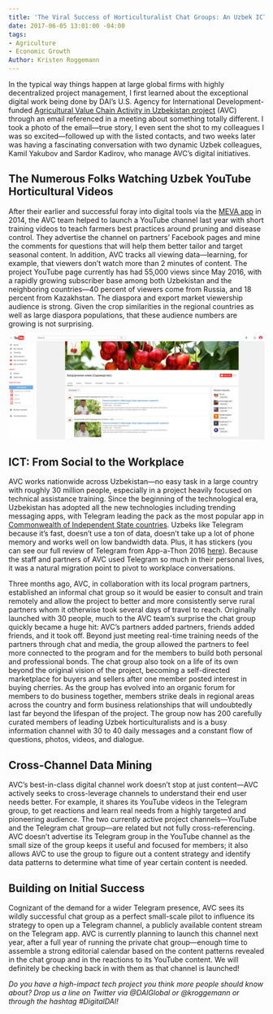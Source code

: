 ```yaml
---
title: 'The Viral Success of Horticulturalist Chat Groups: An Uzbek ICT4Ag Case Study'
date: 2017-06-05 13:01:00 -04:00
tags:
- Agriculture
- Economic Growth
Author: Kristen Roggemann
---
```


In the typical way things happen at large global firms with highly decentralized project management, I first learned about the exceptional digital work being done by DAI’s U.S. Agency for International Development-funded [Agricultural Value Chain Activity in Uzbekistan project](https://www.dai.com/our-work/projects/uzbekistan-usaid-agricultural-value-chain-activity-uzbekistan-uzbekistan-avc) (AVC) through an email referenced in a meeting about something totally different. I took a photo of the email—true story, I even sent the shot to my colleagues I was so excited—followed up with the listed contacts, and two weeks later was  having a fascinating conversation with two dynamic Uzbek colleagues, Kamil Yakubov and Sardor Kadirov, who manage AVC’s digital initiatives.

<!--more-->

## The Numerous Folks Watching Uzbek YouTube Horticultural Videos

After their earlier and successful foray into digital tools via the [MEVA app](http://southsouthworld.org/solution/view?id=1109) in 2014, the AVC  team helped to launch a YouTube channel last year with short training videos to teach farmers best practices around pruning and disease control. They advertise the channel on partners’ Facebook pages and mine the comments for questions that will help them better tailor and target seasonal content. In addition, AVC tracks all viewing data—learning, for example, that viewers don’t watch more than 2 minutes of content. The project YouTube page currently has had 55,000 views since May 2016, with a rapidly growing subscriber base among both Uzbekistan and the neighboring countries—40 percent of viewers come from Russia, and 18 percent from Kazakhstan. The diaspora and export market viewership audience is strong. Given the crop similarities in the regional countries as well as large diaspora populations, that these audience numbers are growing is not surprising.

![uzbek youtube.png](/uploads/uzbek%20youtube.png)

## ICT: From Social to the Workplace

AVC works nationwide across Uzbekistan—no easy task in a large country with roughly 30 million people, especially in a project heavily focused on technical assistance training. Since the beginning of the technological era, Uzbekistan has adopted all the new technologies including trending messaging apps, with Telegram leading the pack as the most popular app in [Commonwealth of Independent State countries](http://www.cisstat.com/eng/cis.htm). Uzbeks like Telegram because it’s fast, doesn’t use a ton of data, doesn’t take up a lot of phone memory and works well on low bandwidth data. Plus, it has stickers (you can see our full review of Telegram from App-a-Thon 2016 [here](https://dai-global-digital.com/app-a-thon-2016-telegram-for-development.html)).  Because the staff and partners of AVC used Telegram so much in their personal lives, it was a natural migration point to pivot to workplace conversations.

Three months ago, AVC, in collaboration with its local program partners, established an informal chat group so it would be easier to consult and train remotely and allow the project to better and more consistently serve rural partners whom it otherwise took several days of travel to reach. Originally launched with 30 people, much to the AVC team’s surprise the chat group quickly became a huge hit: AVC’s partners added partners, friends added friends, and it took off. Beyond just meeting real-time training needs of the partners through chat and media, the group allowed the partners to feel more connected to the program and for the members to build both personal and professional bonds. The chat group also took on a life of its own beyond the original vision of the project, becoming a self-directed marketplace for buyers and sellers after one member posted interest in buying cherries. As the group has evolved into an organic forum for members to do business together, members strike deals in regional areas across the country and form business relationships that will undoubtedly last far beyond the lifespan of the project. The group now has 200 carefully curated members of leading Uzbek horticulturalists and is a busy information channel with 30 to 40 daily messages and a constant flow of questions, photos, videos, and dialogue.

## Cross-Channel Data Mining

AVC’s best-in-class digital channel work doesn’t stop at just content—AVC actively seeks to cross-leverage channels to understand their end user needs better. For example, it shares its YouTube videos in the Telegram group, to get reactions and learn real needs from a highly targeted and pioneering audience. The two currently active project channels—YouTube and the Telegram chat group—are related but not fully cross-referencing. AVC doesn’t advertise its Telegram group in the YouTube channel as the small size of the group keeps it useful and focused for members; it also allows AVC to use the group to figure out a content strategy and identify data patterns to determine what time of year certain content is needed.

## Building on Initial Success

Cognizant of the demand for a wider Telegram presence, AVC sees its wildly successful chat group as a perfect small-scale pilot to influence its strategy to open up a Telegram channel, a publicly available content stream on the Telegram app. AVC is currently planning to launch this channel next year, after a full year of running the private chat group—enough time to assemble a strong editorial calendar based on the content patterns revealed in the chat group and in the reactions to its YouTube content. We will definitely be checking back in with them as that channel is launched!

*Do you have a high-impact tech project you think more people should know about? Drop us a line on Twitter via @DAIGlobal or @kroggemann or through the hashtag #DigitalDAI!*